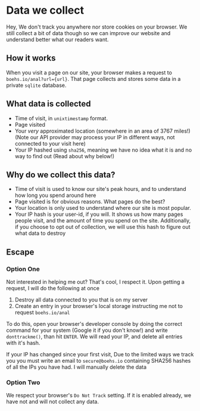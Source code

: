 # Data we collect

Hey, We don't track you anywhere nor store cookies on your browser. We still collect a bit of data though so we can improve our website and understand better what our readers want.

## How it works

When you visit a page on our site, your browser makes a request to `boehs.io/anal?url={url}`. That page collects and stores some data in a private `sqlite` database. 

## What data is collected

* Time of visit, in `unixtimestamp` format.
* Page visited
* Your *very* approximated location (somewhere in an area of 3767 miles!) (Note our API provider may process your IP in different ways, not connected to your visit here)
* Your IP hashed using `sha256`, meaning we have no idea what it is and no way to find out (Read about why below!)

## Why do we collect this data?

* Time of visit is used to know our site's peak hours, and to understand how long you spend around here
* Page visited is for obvious reasons. What pages do the best?
* Your location is only used to understand where our site is most popular.
* Your IP hash is your user-id, if you will. It shows us how many pages people visit, and the amount of time you spend on the site. Additionally, if you choose to opt out of collection, we will use this hash to figure out what data to destroy

## Escape

### Option One

Not interested in helping me out? That's cool, I respect it. Upon getting a request, I will do the following at once

1. Destroy all data connected to you that is on my server
2. Create an entry in your browser's local storage instructing me not to request `boehs.io/anal`

To do this, open your browser's developer console by doing the correct command for your system (Google it if you don't know!) and write `donttrackme()`, than hit `ENTER`. We will read your IP, and delete all entries with it's hash.

If your IP has changed since your first visit, Due to the limited ways we track you you must write an email to `secure@boehs.io` containing SHA256 hashes of all the IPs you have had. I will manually delete the data

### Option Two

We respect your browser's `Do Not Track` setting. If it is enabled already, we have not and will not collect any data. 

